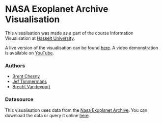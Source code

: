 # NASA Exoplanet Archive Visualisation
This visualisation was made as a part of the course Information Visualisation at [Hasselt University](http://www.uhasselt.be). 

A live version of the visualisation can be found [here](https://sourestdeeds.github.io/infovis/). A video demonstration is available on [YouTube](https://www.youtube.com/watch?v=F7wFQ8CJNGo).

### Authors
- [Brent Chesny](https://github.com/BrentChesny)  
- [Jef Timmermans](https://github.com/jeftimmermans)
- [Brecht Vandevoort](https://github.com/BrechtVandevoort)

### Datasource
This visualisation uses data from the [Nasa Exoplanet Archive](http://exoplanetarchive.ipac.caltech.edu/index.html). You can download the data or query it online [here](http://exoplanetarchive.ipac.caltech.edu/cgi-bin/TblView/nph-tblView?app=ExoTbls&config=planets).
